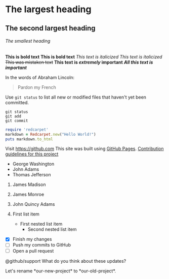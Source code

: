 # The largest heading
## The second largest heading
###### The smallest heading

**This is bold text**
__This is bold text__
*This text is italicized*
_This text is italicized_
~~This was mistaken text~~
**This text is _extremely_ important**
***All this text is important***

In the words of Abraham Lincoln:
> Pardon my French

Use `git status` to list all new or modified files that haven't yet been committed.

```
git status
git add
git commit
```

```ruby
require 'redcarpet'
markdown = Redcarpet.new("Hello World!")
puts markdown.to_html
```

Visit https://github.com
This site was built using [GitHub Pages](https://pages.github.com/).
[Contribution guidelines for this project](docs/CONTRIBUTING.md)

- George Washington
- John Adams
- Thomas Jefferson

1. James Madison
2. James Monroe
3. John Quincy Adams

1. First list item
   - First nested list item
     - Second nested list item

- [x] Finish my changes
- [ ] Push my commits to GitHub
- [ ] Open a pull request

@github/support What do you think about these updates?

Let's rename \*our-new-project\* to \*our-old-project\*.


